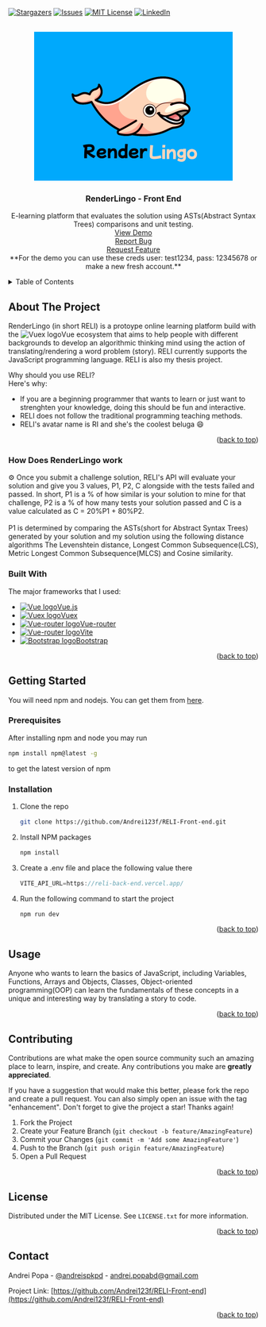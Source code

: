 <div id="top"></div>


[![Stargazers][stars-shield]][stars-url]
[![Issues][issues-shield]][issues-url]
[![MIT License][license-shield]][license-url]
[![LinkedIn][linkedin-shield]][linkedin-url]



<!-- PROJECT LOGO -->
<br />
<div align="center">
  <a href="https://github.com/Andrei123f/RELI-Front-end">
    <img src="https://github.com/Andrei123f/RELI-Front-end/blob/main/public/reli-logo.jpg" alt="Logo" width=400 height=300>
  </a>

  <h3 align="center">RenderLingo - Front End</h3>

  <p align="center">
    E-learning platform that evaluates the solution using ASTs(Abstract Syntax Trees) comparisons and unit testing.
    <br />
    <a href="https://reli-front-end.vercel.app/">View Demo</a> <br />
    <a href="https://github.com/Andrei123f/RELI-Front-end/issues">Report Bug</a><br />
    <a href="https://github.com/Andrei123f/RELI-Front-end/issues">Request Feature</a> <br />
    **For the demo you can use these creds user: test1234, pass: 12345678 or make a new fresh account.**
  </p>
</div>



<!-- TABLE OF CONTENTS -->
<details>
  <summary>Table of Contents</summary>
  <ol>
    <li>
      <a href="#about-the-project">About The Project</a>
      <ul>
        <li><a href="#how-does-it-work">How Does RenderLingo work</a></li>
        <li><a href="#built-with">Built With</a></li>
      </ul>
    </li>
    <li>
      <a href="#getting-started">Getting Started</a>
      <ul>
        <li><a href="#prerequisites">Prerequisites</a></li>
        <li><a href="#installation">Installation</a></li>
      </ul>
    </li>
    <li><a href="#usage">Usage</a></li>
    <li><a href="#contributing">Contributing</a></li>
    <li><a href="#license">License</a></li>
    <li><a href="#contact">Contact</a></li>
  </ol>
</details>



<!-- ABOUT THE PROJECT -->
## About The Project
RenderLingo (in short RELI) is a protoype online learning platform build with the <img src="https://img.icons8.com/color/344/vue-js.png" alt="Vuex logo" width=20 height=20>Vue ecosystem that aims to help people with different backgrounds to develop an algorithmic thinking mind using the action of translating/rendering a word problem (story). RELI currently supports the JavaScript programming language. RELI is also my thesis project.

Why should you use RELI?<br />
Here's why:
* If you are a beginning programmer that wants to learn or just want to strenghten your knowledge, doing this should be fun and interactive.
* RELI does not follow the traditional programming teaching methods.
* RELI's avatar name is RI and she's the coolest beluga :smile:
<p align="right">(<a href="#top">back to top</a>)</p>


### How Does RenderLingo work

<div id="how-does-it-work"></div>
⚙️ Once you submit a challenge solution, RELI's API will evaluate your solution and give you 3 values, P1, P2, C alongside with the tests failed and passed.
In short, P1 is a % of how similar is your solution to mine for that challenge, P2 is a % of how many tests your solution passed and C is a value calculated as C = 20%P1 + 80%P2. 
<br />
<br />
P1 is determined by comparing the ASTs(short for Abstract Syntax Trees) generated by your solution and my solution using the following distance algorithms The Levenshtein distance, Longest Common Subsequence(LCS), Metric Longest Common Subsequence(MLCS) and Cosine similarity.


### Built With
The major frameworks that I used: <br />
* <a href="https://vuejs.org/"><img src="https://img.icons8.com/color/344/vue-js.png" alt="Vue logo" width=20 height=20>Vue.js</a> 
* <a href="https://vuex.vuejs.org/"><img src="https://img.icons8.com/color/344/vue-js.png" alt="Vuex logo" width=20 height=20>Vuex</a> 
* <a href="https://router.vuejs.org/"><img src="https://img.icons8.com/color/344/vue-js.png" alt="Vue-router logo" width=20 height=20>Vue-router</a> 
* <a href="https://vitejs.dev/"><img src="https://vitejs.dev/logo.svg" alt="Vue-router logo" width=20 height=20>Vite</a> 
* <a href="https://getbootstrap.com/"><img src="https://img.icons8.com/color/344/bootstrap.png" alt="Bootstrap logo" width=20 height=20>Bootstrap</a> 

<p align="right">(<a href="#top">back to top</a>)</p>




<!-- GETTING STARTED -->
## Getting Started
You will need npm and nodejs. You can get them from <a href="https://nodejs.org/en/download/">here</a>.

### Prerequisites

After installing npm and node you may run
  ```sh
  npm install npm@latest -g
  ```
to get the latest version of npm

### Installation
1. Clone the repo
   ```sh
   git clone https://github.com/Andrei123f/RELI-Front-end.git
   ```
2. Install NPM packages
   ```sh
   npm install
   ```
3. Create a .env file and place the following value there
   ```js
   VITE_API_URL=https://reli-back-end.vercel.app/
   ```
   
   
4. Run the following command to start the project
   ```sh
   npm run dev
   ```

<p align="right">(<a href="#top">back to top</a>)</p>

<!-- USAGE EXAMPLES -->
## Usage
Anyone who wants to learn the basics of JavaScript, including Variables, Functions, Arrays and Objects, Classes, Object-oriented programming(OOP) can learn the fundamentals of these concepts in a unique and interesting way by translating a story to code.

<p align="right">(<a href="#top">back to top</a>)</p>

<!-- CONTRIBUTING -->
## Contributing

Contributions are what make the open source community such an amazing place to learn, inspire, and create. Any contributions you make are **greatly appreciated**.

If you have a suggestion that would make this better, please fork the repo and create a pull request. You can also simply open an issue with the tag "enhancement".
Don't forget to give the project a star! Thanks again!

1. Fork the Project
2. Create your Feature Branch (`git checkout -b feature/AmazingFeature`)
3. Commit your Changes (`git commit -m 'Add some AmazingFeature'`)
4. Push to the Branch (`git push origin feature/AmazingFeature`)
5. Open a Pull Request

<p align="right">(<a href="#top">back to top</a>)</p>



<!-- LICENSE -->
## License

Distributed under the MIT License. See `LICENSE.txt` for more information.

<p align="right">(<a href="#top">back to top</a>)</p>



<!-- CONTACT -->
## Contact

Andrei Popa - [@andreispkpd](https://twitter.com/andreispkpd) - andrei.popabd@gmail.com

Project Link: [https://github.com/Andrei123f/RELI-Front-end](https://github.com/Andrei123f/RELI-Front-end)

<p align="right">(<a href="#top">back to top</a>)</p>

<!-- MARKDOWN LINKS & IMAGES -->
<!-- https://www.markdownguide.org/basic-syntax/#reference-style-links -->
[contributors-shield]: https://img.shields.io/github/contributors/Andrei123f/RELI-Front-end.svg?style=for-the-badge
[contributors-url]: https://github.com/Andrei123f/RELI-Front-end/graphs/contributors
[forks-shield]: https://img.shields.io/github/forks/Andrei123f/RELI-Front-end.svg?style=for-the-badge
[forks-url]: https://github.com/Andrei123f/RELI-Front-end/network/members
[stars-shield]: https://img.shields.io/github/stars/Andrei123f/RELI-Front-end.svg?style=for-the-badge
[stars-url]: https://github.com/Andrei123f/RELI-Front-end/stargazers
[issues-shield]: https://img.shields.io/github/issues/Andrei123f/RELI-Front-end.svg?style=for-the-badge
[issues-url]: https://github.com/Andrei123f/RELI-Front-end/issues
[license-shield]: https://img.shields.io/github/license/Andrei123f/RELI-Front-end.svg?style=for-the-badge
[license-url]: https://github.com/Andrei123f/RELI-Front-end/blob/main/LICENSE.txt
[linkedin-shield]: https://img.shields.io/badge/-LinkedIn-black.svg?style=for-the-badge&logo=linkedin&colorB=555
[linkedin-url]: https://www.linkedin.com/in/andrei-popa-563916192
[product-screenshot]: https://github.com/Andrei123f/RELI-Front-end/blob/main/public/cosmin_try.png
